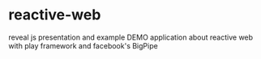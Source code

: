 reactive-web
============

reveal js presentation and example DEMO application about reactive web with play framework and facebook's BigPipe

